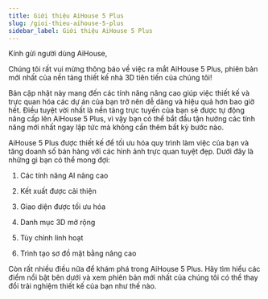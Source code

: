 ```yaml
---
title: Giới thiệu AiHouse 5 Plus
slug: /gioi-thieu-aihouse-5-plus
sidebar_label: Giới thiệu AiHouse 5 Plus
---
```


Kính gửi người dùng AiHouse,

Chúng tôi rất vui mừng thông báo về việc ra mắt AiHouse 5 Plus, phiên bản mới nhất của nền tảng thiết kế nhà 3D tiên tiến của chúng tôi!

Bản cập nhật này mang đến các tính năng nâng cao giúp việc thiết kế và trực quan hóa các dự án của bạn trở nên dễ dàng và hiệu quả hơn bao giờ hết. Điều tuyệt vời nhất là nền tảng trực tuyến của bạn sẽ được tự động nâng cấp lên AiHouse 5 Plus, vì vậy bạn có thể bắt đầu tận hưởng các tính năng mới nhất ngay lập tức mà không cần thêm bất kỳ bước nào.

AiHouse 5 Plus được thiết kế để tối ưu hóa quy trình làm việc của bạn và tăng doanh số bán hàng với các hình ảnh trực quan tuyệt đẹp. Dưới đây là những gì bạn có thể mong đợi:

1. Các tính năng AI nâng cao

2. Kết xuất được cải thiện

3. Giao diện được tối ưu hóa

4. Danh mục 3D mở rộng

5. Tùy chỉnh linh hoạt

6. Trình tạo sơ đồ mặt bằng nâng cao

Còn rất nhiều điều nữa để khám phá trong AiHouse 5 Plus. Hãy tìm hiểu các điểm nổi bật bên dưới và xem phiên bản mới nhất của chúng tôi có thể thay đổi trải nghiệm thiết kế của bạn như thế nào.